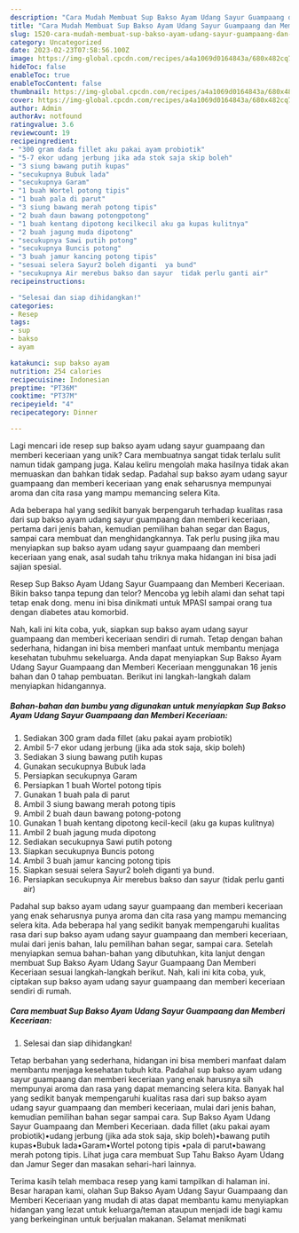 ```yaml
---
description: "Cara Mudah Membuat Sup Bakso Ayam Udang Sayur Guampaang dan Memberi Keceriaan yang Lezat Sekali"
title: "Cara Mudah Membuat Sup Bakso Ayam Udang Sayur Guampaang dan Memberi Keceriaan yang Lezat Sekali"
slug: 1520-cara-mudah-membuat-sup-bakso-ayam-udang-sayur-guampaang-dan-memberi-keceriaan-yang-lezat-sekali
category: Uncategorized
date: 2023-02-23T07:58:56.100Z
image: https://img-global.cpcdn.com/recipes/a4a1069d0164843a/680x482cq70/sup-bakso-ayam-udang-sayur-guampaang-dan-memberi-keceriaan-foto-resep-utama.jpg
hideToc: false
enableToc: true
enableTocContent: false
thumbnail: https://img-global.cpcdn.com/recipes/a4a1069d0164843a/680x482cq70/sup-bakso-ayam-udang-sayur-guampaang-dan-memberi-keceriaan-foto-resep-utama.jpg
cover: https://img-global.cpcdn.com/recipes/a4a1069d0164843a/680x482cq70/sup-bakso-ayam-udang-sayur-guampaang-dan-memberi-keceriaan-foto-resep-utama.jpg
author: Admin
authorAv: notfound
ratingvalue: 3.6
reviewcount: 19
recipeingredient:
- "300 gram dada fillet aku pakai ayam probiotik"
- "5-7 ekor udang jerbung jika ada stok saja skip boleh"
- "3 siung bawang putih kupas"
- "secukupnya Bubuk lada"
- "secukupnya Garam"
- "1 buah Wortel potong tipis"
- "1 buah pala di parut"
- "3 siung bawang merah potong tipis"
- "2 buah daun bawang potongpotong"
- "1 buah kentang dipotong kecilkecil aku ga kupas kulitnya"
- "2 buah jagung muda dipotong"
- "secukupnya Sawi putih potong"
- "secukupnya Buncis potong"
- "3 buah jamur kancing potong tipis"
- "sesuai selera Sayur2 boleh diganti  ya bund"
- "secukupnya Air merebus bakso dan sayur  tidak perlu ganti air"
recipeinstructions:

- "Selesai dan siap dihidangkan!"
categories:
- Resep
tags:
- sup
- bakso
- ayam

katakunci: sup bakso ayam 
nutrition: 254 calories
recipecuisine: Indonesian
preptime: "PT36M"
cooktime: "PT37M"
recipeyield: "4"
recipecategory: Dinner

---
```





Lagi mencari ide resep sup bakso ayam udang sayur guampaang dan memberi keceriaan yang unik? Cara membuatnya sangat tidak terlalu sulit namun tidak gampang juga. Kalau keliru mengolah maka hasilnya tidak akan memuaskan dan bahkan tidak sedap. Padahal sup bakso ayam udang sayur guampaang dan memberi keceriaan yang enak seharusnya mempunyai aroma dan cita rasa yang mampu memancing selera Kita.





Ada beberapa hal yang sedikit banyak berpengaruh terhadap kualitas rasa dari sup bakso ayam udang sayur guampaang dan memberi keceriaan, pertama dari jenis bahan, kemudian pemilihan bahan segar dan Bagus, sampai cara membuat dan menghidangkannya. Tak perlu pusing jika mau menyiapkan sup bakso ayam udang sayur guampaang dan memberi keceriaan yang enak,      asal sudah tahu triknya maka hidangan ini bisa jadi sajian spesial.














Resep Sup Bakso Ayam Udang Sayur Guampaang dan Memberi Keceriaan. Bikin bakso tanpa tepung dan telor? Mencoba yg lebih alami dan sehat tapi tetap enak dong. menu ini bisa dinikmati untuk MPASI sampai orang tua dengan diabetes atau komorbid.






Nah, kali ini kita coba, yuk, siapkan sup bakso ayam udang sayur guampaang dan memberi keceriaan sendiri di rumah. Tetap dengan bahan sederhana, hidangan ini bisa memberi manfaat untuk membantu menjaga kesehatan tubuhmu sekeluarga. Anda dapat menyiapkan Sup Bakso Ayam Udang Sayur Guampaang dan Memberi Keceriaan menggunakan 16 jenis bahan dan 0 tahap pembuatan. Berikut ini langkah-langkah dalam menyiapkan hidangannya.

<!--inarticleads1-->

##### Bahan-bahan dan bumbu yang digunakan untuk menyiapkan Sup Bakso Ayam Udang Sayur Guampaang dan Memberi Keceriaan:

1. Sediakan 300 gram dada fillet (aku pakai ayam probiotik)
1. Ambil 5-7 ekor udang jerbung (jika ada stok saja, skip boleh)
1. Sediakan 3 siung bawang putih kupas
1. Gunakan secukupnya Bubuk lada
1. Persiapkan secukupnya Garam
1. Persiapkan 1 buah Wortel potong tipis
1. Gunakan 1 buah pala di parut
1. Ambil 3 siung bawang merah potong tipis
1. Ambil 2 buah daun bawang potong-potong
1. Gunakan 1 buah kentang dipotong kecil-kecil (aku ga kupas kulitnya)
1. Ambil 2 buah jagung muda dipotong
1. Sediakan secukupnya Sawi putih potong
1. Siapkan secukupnya Buncis potong
1. Ambil 3 buah jamur kancing potong tipis
1. Siapkan sesuai selera Sayur2 boleh diganti  ya bund.
1. Persiapkan secukupnya Air merebus bakso dan sayur  (tidak perlu ganti air)


Padahal sup bakso ayam udang sayur guampaang dan memberi keceriaan yang enak seharusnya punya aroma dan cita rasa yang mampu memancing selera kita. Ada beberapa hal yang sedikit banyak mempengaruhi kualitas rasa dari sup bakso ayam udang sayur guampaang dan memberi keceriaan, mulai dari jenis bahan, lalu pemilihan bahan segar, sampai cara. Setelah menyiapkan semua bahan-bahan yang dibutuhkan, kita lanjut dengan membuat Sup Bakso Ayam Udang Sayur Guampaang Dan Memberi Keceriaan sesuai langkah-langkah berikut. Nah, kali ini kita coba, yuk, ciptakan sup bakso ayam udang sayur guampaang dan memberi keceriaan sendiri di rumah. 

<!--inarticleads2-->

##### Cara membuat Sup Bakso Ayam Udang Sayur Guampaang dan Memberi Keceriaan:


1. Selesai dan siap dihidangkan!

Tetap berbahan yang sederhana, hidangan ini bisa memberi manfaat dalam membantu menjaga kesehatan tubuh kita. Padahal sup bakso ayam udang sayur guampaang dan memberi keceriaan yang enak harusnya sih mempunyai aroma dan rasa yang dapat memancing selera kita. Banyak hal yang sedikit banyak mempengaruhi kualitas rasa dari sup bakso ayam udang sayur guampaang dan memberi keceriaan, mulai dari jenis bahan, kemudian pemilihan bahan segar sampai cara. Sup Bakso Ayam Udang Sayur Guampaang dan Memberi Keceriaan. dada fillet (aku pakai ayam probiotik)•udang jerbung (jika ada stok saja, skip boleh)•bawang putih kupas•Bubuk lada•Garam•Wortel potong tipis •pala di parut•bawang merah potong tipis. Lihat juga cara membuat Sup Tahu Bakso Ayam Udang dan Jamur Seger dan masakan sehari-hari lainnya. 

Terima kasih telah membaca resep yang kami tampilkan di halaman ini. Besar harapan kami, olahan Sup Bakso Ayam Udang Sayur Guampaang dan Memberi Keceriaan yang mudah di atas dapat membantu kamu menyiapkan hidangan yang lezat untuk keluarga/teman ataupun menjadi ide bagi kamu yang berkeinginan untuk berjualan makanan. Selamat menikmati
